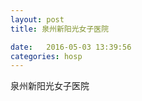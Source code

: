 ```yaml
--- 
layout: post 
title: 泉州新阳光女子医院

date:   2016-05-03 13:39:56 
categories: hosp 
--- 
```

   
泉州新阳光女子医院
